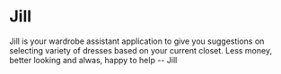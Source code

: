 # Jill
Jill is your wardrobe assistant application to give you suggestions on selecting variety of dresses based on your current closet.
Less money, better looking and alwas, happy to help
										-- Jill
